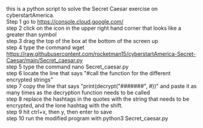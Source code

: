 this is a python script to solve the Secret Caesar exercise on cyberstartAmerica. 
<br>Step 1 go to https://console.cloud.google.com/
<br>step 2 click on the icon in the upper right hand corner that looks like a greater than symbol
<br>step 3 drag the top of the box at the bottom of the screen up
<br>step 4 type the command wget https://raw.githubusercontent.com/rocketman15/cyberstartAmerica-Secret-Caesar/main/Secret_caesar.py
<br>step 5 type the command nano Secret_caesar.py 
<br>step 6 locate the line that says "#call the function for the different encrypted strings"
<br>step 7 copy the line that says "print(decrypt("#######", #))" and paste it as many times as the decryption function needs to be called
<br>step 8 replace the hashtags in the quotes with the string that needs to be encrypted, and the lone hashtag with the shift. 
<br>step 9 hit ctrl+x, then y, then enter to save
<br>step 10 run the modified program with python3 Secret_caesar.py
